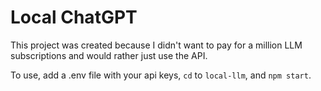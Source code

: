 # Local ChatGPT

This project was created because I didn't want to pay for a million LLM subscriptions and would rather just use the API.

To use, add a .env file with your api keys, `cd` to `local-llm`, and `npm start`.
